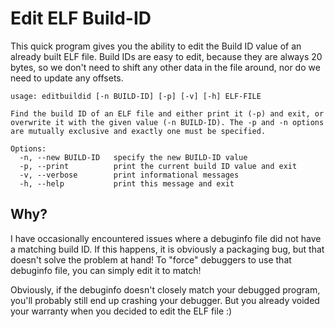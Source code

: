 Edit ELF Build-ID
=================

This quick program gives you the ability to edit the Build ID value of an
already built ELF file. Build IDs are easy to edit, because they are always 20
bytes, so we don't need to shift any other data in the file around, nor do we
need to update any offsets.

```
usage: editbuildid [-n BUILD-ID] [-p] [-v] [-h] ELF-FILE

Find the build ID of an ELF file and either print it (-p) and exit, or
overwrite it with the given value (-n BUILD-ID). The -p and -n options
are mutually exclusive and exactly one must be specified.

Options:
  -n, --new BUILD-ID   specify the new BUILD-ID value
  -p, --print          print the current build ID value and exit
  -v, --verbose        print informational messages
  -h, --help           print this message and exit
```


Why?
----

I have occasionally encountered issues where a debuginfo file did not have a
matching build ID. If this happens, it is obviously a packaging bug, but that
doesn't solve the problem at hand! To "force" debuggers to use that debuginfo
file, you can simply edit it to match!

Obviously, if the debuginfo doesn't closely match your debugged program, you'll
probably still end up crashing your debugger. But you already voided your
warranty when you decided to edit the ELF file :)
